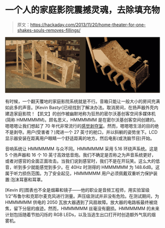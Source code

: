 # 一个人的家庭影院震撼灵魂，去除填充物

> 原文：<https://hackaday.com/2013/11/20/home-theater-for-one-shakes-souls-removes-fillings/>

![hmmmm](img/ecc4d377005861a28d1a99d1bf25d57f.png)

有时候，一个翻天覆地的家庭影院系统就是不行。音箱只能让一般大小的房间充满如此多的声音。[Kevin Bastyr]已经找到了解决办法。取消房间，在扬声器外壳内建造家庭影院！【凯文】的创作被幽默地称为狂热的密尔沃基创客空间多媒体机(简称 HMMMMMM)。顾名思义，HMMMMMM 是在密尔沃基创客空间创建的。嗯嗯嗯让我们想起了 70 年代非常流行的[感觉剥夺室](http://en.wikipedia.org/wiki/Isolation_tank)。然而，嗯嗯嗯生活的目的绝不是剥夺。用户(受害者？)爬进一个 27 英寸的舱口，并以斜躺的姿势坐下。LCD 显示器安装在距离用户眼睛一个舒适距离的地方。然后电影(或洗脑节目)开始。

音响系统让 HMMMMMM 与众不同。HMMMMMM 采用 5.16 环绕声系统。这是 5 个扬声器和 16 个 10 英寸高效低音炮。我们不确定是否称之为声音系统更好，或者对感官的全面正面攻击。当我们说到感官时，我们不是在开玩笑。这么大的低音，听到多少就能感觉到多少。在 40Hz 时测得的 HMMMMMM 为 148.6dB。这属于听力损伤范围。为了安全起见，HMMMMMM 用户必须佩戴双重听力保护装置:泡沫耳塞和耳罩。

[Kevin 的]图表也不全是烟幕和镜子——他的职业是音频工程师，用实验室级 1/2”布鲁尔和克耶尔麦克风进行测量。声压级测试并非没有危险。在测试期间，为 HMMMMMM 供电的 2050 瓦放大器遇到了风扇故障。放大器的电路板最终被烧焦，留下分层的痕迹。然而，HMMMMMM 丝毫没有磨损。HMMMMMM 的未来计划包括随着节拍闪烁的 RGB LEDs，以及当逃生出口打开时创造额外气氛的烟雾机。